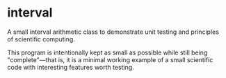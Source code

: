 # interval
A small interval arithmetic class to demonstrate unit testing and principles of scientific computing.

This program is intentionally kept as small as possible while still being "complete"—that is, it is a minimal working example of a small scientific code with interesting features worth testing.
